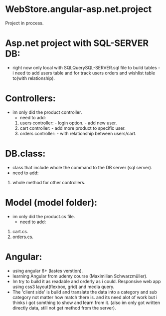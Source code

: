 # WebStore.angular-asp.net.project

Project in process.

# Asp.net project with SQL-SERVER DB:
- right now only local with SQLQuerySQL-SERVER.sql file to build tables - i need to add users table and for track users orders and wishlist table to(with relationship).
# Controllers:
- im only did the product controller.
  - need to add:
  1. users controller: - login option. - add new user.
  2. cart controller: - add more product to specific user.
  3. orders controller: - with relationship between users/cart.
  
# DB.class:
- class that include whole the command to the DB server (sql server).
 - need to add:
 1. whole method for other controllers.
 
# Model (model folder):
- im only did the product.cs file.
  - need to add:
 1. cart.cs.
 2. orders.cs.
 
# Angular:
- using angular 6+ (lastes verstion).
- learning Angular from udemy course (Maximilian Schwarzmüller).
- Im try to build it as readable and orderly as i could. Responsive web app using css3 layout(flexbox, grid) and media query.
- The 'client side' is build and translate the data into a category and sub category not matter how match there is. and its need alot of work but i thinks i got somthing to show and learn from it. (also im only got written directly data, still not get method from the server).







